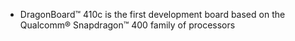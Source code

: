 * DragonBoard™ 410c is the first development board based on the Qualcomm® Snapdragon™ 400 family of processors